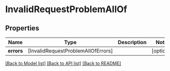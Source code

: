 # InvalidRequestProblemAllOf

## Properties
Name | Type | Description | Notes
------------ | ------------- | ------------- | -------------
**errors** | [InvalidRequestProblemAllOfErrors] |  | [optional] 

[[Back to Model list]](../README.md#documentation-for-models) [[Back to API list]](../README.md#documentation-for-api-endpoints) [[Back to README]](../README.md)



